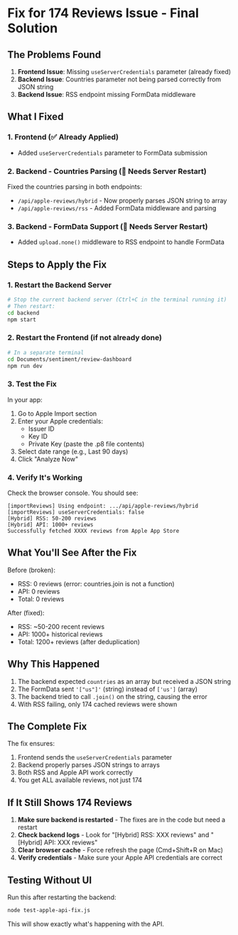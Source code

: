 # Fix for 174 Reviews Issue - Final Solution

## The Problems Found

1. **Frontend Issue**: Missing `useServerCredentials` parameter (already fixed)
2. **Backend Issue**: Countries parameter not being parsed correctly from JSON string
3. **Backend Issue**: RSS endpoint missing FormData middleware

## What I Fixed

### 1. Frontend (✅ Already Applied)
- Added `useServerCredentials` parameter to FormData submission

### 2. Backend - Countries Parsing (🔄 Needs Server Restart)
Fixed the countries parsing in both endpoints:
- `/api/apple-reviews/hybrid` - Now properly parses JSON string to array
- `/api/apple-reviews/rss` - Added FormData middleware and parsing

### 3. Backend - FormData Support (🔄 Needs Server Restart)
- Added `upload.none()` middleware to RSS endpoint to handle FormData

## Steps to Apply the Fix

### 1. Restart the Backend Server
```bash
# Stop the current backend server (Ctrl+C in the terminal running it)
# Then restart:
cd backend
npm start
```

### 2. Restart the Frontend (if not already done)
```bash
# In a separate terminal
cd Documents/sentiment/review-dashboard
npm run dev
```

### 3. Test the Fix
In your app:
1. Go to Apple Import section
2. Enter your Apple credentials:
   - Issuer ID
   - Key ID  
   - Private Key (paste the .p8 file contents)
3. Select date range (e.g., Last 90 days)
4. Click "Analyze Now"

### 4. Verify It's Working
Check the browser console. You should see:
```
[importReviews] Using endpoint: .../api/apple-reviews/hybrid
[importReviews] useServerCredentials: false
[Hybrid] RSS: 50-200 reviews
[Hybrid] API: 1000+ reviews
Successfully fetched XXXX reviews from Apple App Store
```

## What You'll See After the Fix

Before (broken):
- RSS: 0 reviews (error: countries.join is not a function)
- API: 0 reviews
- Total: 0 reviews

After (fixed):
- RSS: ~50-200 recent reviews
- API: 1000+ historical reviews  
- Total: 1200+ reviews (after deduplication)

## Why This Happened

1. The backend expected `countries` as an array but received a JSON string
2. The FormData sent `'["us"]'` (string) instead of `['us']` (array)
3. The backend tried to call `.join()` on the string, causing the error
4. With RSS failing, only 174 cached reviews were shown

## The Complete Fix

The fix ensures:
1. Frontend sends the `useServerCredentials` parameter
2. Backend properly parses JSON strings to arrays
3. Both RSS and Apple API work correctly
4. You get ALL available reviews, not just 174

## If It Still Shows 174 Reviews

1. **Make sure backend is restarted** - The fixes are in the code but need a restart
2. **Check backend logs** - Look for "[Hybrid] RSS: XXX reviews" and "[Hybrid] API: XXX reviews"
3. **Clear browser cache** - Force refresh the page (Cmd+Shift+R on Mac)
4. **Verify credentials** - Make sure your Apple API credentials are correct

## Testing Without UI

Run this after restarting the backend:
```bash
node test-apple-api-fix.js
```

This will show exactly what's happening with the API.